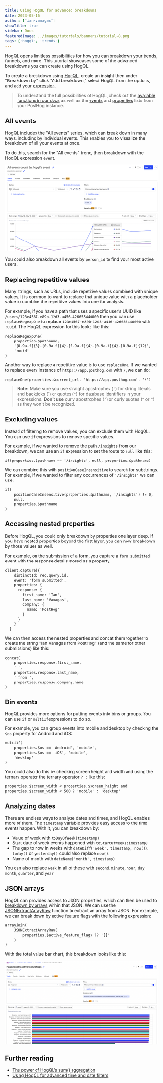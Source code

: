 ```yaml
---
title: Using HogQL for advanced breakdowns
date: 2023-05-16
author: ["ian-vanagas"]
showTitle: true
sidebar: Docs
featuredImage: ../images/tutorials/banners/tutorial-8.png
tags: ['hogql', 'trends']
---    
```


HogQL opens limitless possibilities for how you can breakdown your trends, funnels, and more. This tutorial showcases some of the advanced breakdowns you can create using HogQL.

To create a breakdown using [HogQL](/docs/product-analytics/hogql), create an insight then under "Breakdown by," click "Add breakdown," select HogQL from the options, and add your [expression](/docs/hogql/expressions).

> To understand the full possibilities of HogQL, check out the [available functions in our docs](/docs/product-analytics/hogql#supported-clickhouse-functions) as well as the [events](https://app.posthog.com/data-management/events) and [properties](https://app.posthog.com/data-management/properties) lists from your PostHog instance.

## All events

HogQL includes the "All events" series, which can break down in many ways, including by individual events. This enables you to visualize the breakdown of all your events at once. 

To do this, search for the "All events" trend, then breakdown with the HogQL expression `event`.

![Events](../images/tutorials/hogql-breakdowns/events.png)

You could also breakdown all events by `person_id` to find your most active users.

## Replacing repetitive values

Many strings, such as URLs, include repetitive values combined with unique values. It is common to want to replace that unique value with a placeholder value to combine the repetitive values into one for analysis.

For example, if you have a path that uses a specific user’s UUID like `/users/123e4567-e89b-12d3-a456-426655440000` then you can use `replaceRegexpOne` to replace `123e4567-e89b-12d3-a456-426655440000` with `:uuid`. The HogQL expression for this looks like this:

```
replaceRegexpOne(
	properties.$pathname,
	'[0-9a-f]{8}-[0-9a-f]{4}-[0-9a-f]{4}-[0-9a-f]{4}-[0-9a-f]{12}',
	':uuid'
)
```

Another way to replace a repetitive value is to use `replaceOne`. If we wanted to replace every instance of `https://app.posthog.com` with `/`, we can do:

```
replaceOne(properties.$current_url, 'https://app.posthog.com', '/')
```

> **Note:** Make sure you use straight apostrophes (`'`) for string literals and backticks (\`) or quotes (`"`) for database identifiers in your expressions. **Don't use** curly apostrophes (`’`) or curly quotes (`“` or `”`) as they won't be recognized.

## Excluding values

Instead of filtering to remove values, you can exclude them with HogQL. You can use `if` expressions to remove specific values.

For example, if we wanted to remove the path `/insights` from our breakdown, we can use an `if` expression to set the route to `null` like this:

```
if(properties.$pathname == '/insights', null, properties.$pathname)
```

We can combine this with `positionCaseInsensitive` to search for substrings. For example, if we wanted to filter any occurrences of `'/insights'` we can use:

```
if(
	positionCaseInsensitive(properties.$pathname, '/insights') != 0,
	null,
	properties.$pathname
)
```

## Accessing nested properties

Before HogQL, you could only breakdown by properties one layer deep. If you have nested properties beyond the first layer, you can now breakdown by those values as well.

For example, on the submission of a form, you capture a `form submitted` event with the response details stored as a property.

```node
client.capture({
    distinctId: req.query.id,
    event: 'form submitted',
    properties: {
      response: {
        first_name: 'Ian',
        last_name: 'Vanagas',
        company: {
          name: 'PostHog'
        }
      }
    }
  }
```

We can then access the nested properties and concat them together to create the string "Ian Vanagas from PostHog" (and the same for other submissions) like this:

```
concat(
	properties.response.first_name,
	' ',
	properties.response.last_name, 
	' from ',
	properties.response.company.name
)
```

## Bin events

HogQL provides more options for putting events into bins or groups. You can use `if` or `multiIf`expressions to do so.

For example, you can group events into mobile and desktop by checking the `$os` property for Android and iOS:

```
multiIf(
	properties.$os == 'Android', 'mobile',
	properties.$os == 'iOS', 'mobile', 
	'desktop'
)
```

You could also do this by checking screen height and width and using the ternary operator the ternary operator `? :` like this:

```
properties.$screen_width < properties.$screen_height and properties.$screen_width < 500 ? 'mobile' : 'desktop'
```

## Analyzing dates

There are endless ways to analyze dates and times, and HogQL enables more of them. The `timestamp` variable provides easy access to the time events happen. With it, you can breakdown by:

- Value of week with `toDayOfWeek(timestamp)`
- Start date of week events happened with `toStartOfWeek(timestamp)`
- The gap to now in weeks with `dateDiff('week', timestamp, now())`. `today()` or `yesterday()` could also replace `now()`.
- Name of month with `dateName('month', timestamp)`

You can also replace `week` in all of these with `second`, `minute`, `hour`, `day`, `month`, `quarter`, and `year`.

## JSON arrays

HogQL can provides access to JSON properties, which can then be used to [breakdown by arrays](/tutorials/array-filter-breakdown) within that JSON. We can use the [JSONExtractArrayRaw](https://clickhouse.com/docs/en/sql-reference/functions/json-functions#jsonextractarrayrawjson-indices_or_keys) function to extract an array from JSON. For example, we can break down by active feature flags with the following expression:

```
arrayJoin(
	JSONExtractArrayRaw(
		properties.$active_feature_flags ?? '[]'
	)
)
```

With the total value bar chart, this breakdown looks like this:

![Array](../images/tutorials/hogql-breakdowns/array.png)

## Further reading

- [The power of HogQL’s sum() aggregation](/tutorials/hogql-sum-aggregation)
- [Using HogQL for advanced time and date filters](/tutorials/hogql-date-time-filters)
